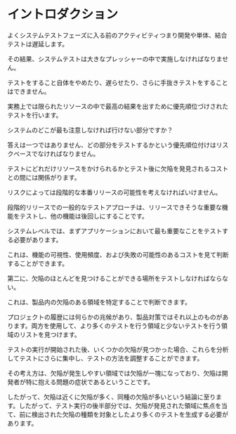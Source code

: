 # イントロダクション

よくシステムテストフェーズに入る前のアクティビティつまり開発や単体、結合テストは遅延します。

その結果、システムテストは大きなプレッシャーの中で実施しなければなりません。

テストをすること自体をやめたり、遅らせたり、さらに手抜きテストをすることはできません。

実務上では限られたリソースの中で最高の結果を出すために優先順位づけされたテストを行います。

システムのどこが最も注意しなければ行けない部分ですか？

答えは一つではありません、どの部分をテストするかという優先順位付けはリスクベースでなければなりません。

テストにどれだけリソースをかけられるかとテスト後に欠陥を発見されるコストとの間には関係がります。

リスクによっては段階的な本番リリースの可能性を考えなければいけません。

段階的リリースでの一般的なテストアプローチは、リリースできそうな重要な機能をテストし、他の機能は後回しにすることです。

システムレベルでは、まずアプリケーションにおいて最も重要なことをテストする必要があります。

これは、機能の可視性、使用頻度、および失敗の可能性のあるコストを見て判断することができます。

第二に、欠陥のほとんどを見つけることができる場所をテストしなければならない。

これは、製品内の欠陥のある領域を特定することで判断できます。

プロジェクトの履歴には何らかの兆候があり、製品対策ではそれ以上のものがあります。両方を使用して、より多くのテストを行う領域と少ないテストを行う領域のリストを見つけます。

テストの実行が開始された後、いくつかの欠陥が見つかった場合、これらを分析してテストにさらに集中し、テストの方法を調整することができます。

その考え方は、欠陥が発生しやすい領域では欠陥が一塊になっており、欠陥は開発者が特に抱える問題の症状であるということです。

したがって、欠陥は近くに欠陥が多く、同種の欠陥が多いという結論に至ります。したがって、テスト実行の後半部分では、欠陥が発見された領域に焦点を当て、前に検出された欠陥の種類を対象としたより多くのテストを生成する必要があります。

